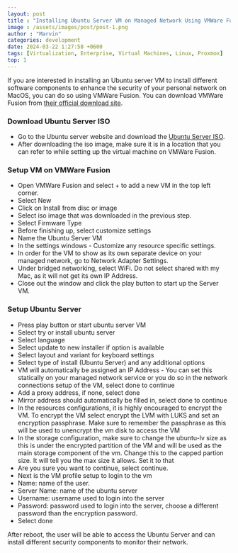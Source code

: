 ```yaml
---
layout: post
title : "Installing Ubuntu Server VM on Managed Network Using VMWare Fusion - MacOS"
image : /assets/images/post/post-1.png
author : "Marvin"
categories: development
date: 2024-03-22 1:27:58 +0600
tags: [Virtualization, Enterprise, Virtual Machines, Linux, Proxmox]
top: 1
---
```


If you are interested in installing an Ubuntu server VM to install different software components to enhance the security of your personal network on MacOS, you can do so using VMWare Fusion. You can download VMWare Fusion from [their official download site](https://www.vmware.com/products/fusion/fusion-evaluation.html).

### Download Ubuntu Server ISO
* Go to the Ubuntu server website and download the [Ubuntu Server ISO](https://ubuntu.com/download/server).
* After downloading the iso image, make sure it is in a location that you can refer to while setting up the virtual machine on VMWare Fusion.

### Setup VM on VMWare Fusion
* Open VMWare Fusion and select + to add a new VM in the top left corner.
* Select New
* Click on Install from disc or image
* Select iso image that was downloaded in the previous step.
* Select Firmware Type
* Before finishing up, select customize settings
* Name the Ubuntu Server VM
* In the settings windows - Customize any resource specific settings.
* In order for the VM to show as its own separate device on your managed network, go to Network Adapter Settings.
* Under bridged networking, select WiFi. Do not select shared with my Mac, as it will not get its own IP Address.
* Close out the window and click the play button to start up the Server VM.

### Setup Ubuntu Server
* Press play button or start ubuntu server VM
* Select try or install ubuntu server
* Select language
* Select update to new installer if option is available
* Select layout and variant for keyboard settings
* Select type of install (Ubuntu Server) and any additional options
* VM will automatically be assigned an IP Address - You can set this statically on your managed network service or you do so in the network connections setup of the VM, select done to continue
* Add a proxy address, if none, select done
* Mirror address should automatically be filled in, select done to continue
* In the resources configurations, it is highly encouraged to encrypt the VM. To encrypt the VM select encrypt the LVM with LUKS and set an encryption passphrase. Make sure to remember the passphrase as this will be used to unencrypt the vm disk to access the VM
* In the storage configuration, make sure to change the ubuntu-lv size as this is under the encrypted partition of the VM and will be used as the main storage component of the vm. Change this to the capped partion size. It will tell you the max size it allows. Set it to that
* Are you sure you want to continue, select continue.
* Next is the VM profile setup to login to the vm
* Name: name of the user.
* Server Name: name of the ubuntu server
* Username: username used to login into the server
* Password: password used to login into the server, choose a different password than the encryption password.
* Select done

After reboot, the user will be able to access the Ubuntu Server and can install different security components to monitor their network.

